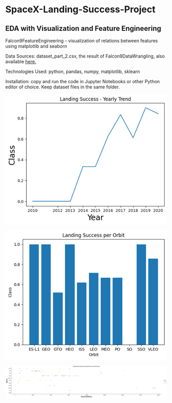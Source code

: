# SpaceX-Landing-Success-Project

## EDA with Visualization and Feature Engineering
Falcon9FeatureEngineering - visualization of relations between features using matplotlib and seaborn

Data Sources: 
dataset_part_2.csv, the result of Falcon9DataWrangling, also available [here.](https://cf-courses-data.s3.us.cloud-object-storage.appdomain.cloud/IBM-DS0321EN-SkillsNetwork/datasets/dataset_part_2.csv)

Technologies Used: python, pandas, numpy, matplotlib, sklearn

Installation: copy and run the code in Jupyter Notebooks or other Python editor of choice. Keep dataset files in the same folder.

![Landing Success Yearly](https://github.com/natvnu/SpaceX-Landing-Success-Project/blob/main/FeatureEngineering%20-%20Landing%20Success%20Yearly%20Trend.png?raw=true)

![Landing Success Per Orbit](https://github.com/natvnu/SpaceX-Landing-Success-Project/blob/main/FeatureEngineering%20-%20Landing%20Success%20per%20Orbit.png?raw=true)

![Payload Vs Orbit](https://github.com/natvnu/SpaceX-Landing-Success-Project/blob/main/FeatureEngineering%20-%20Payload%20vs%20Orbit%20type.png?raw=true)


